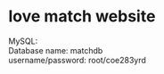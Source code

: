 # love match website

MySQL:<br />
Database name: matchdb<br />
username/password: root/coe283yrd<br />
